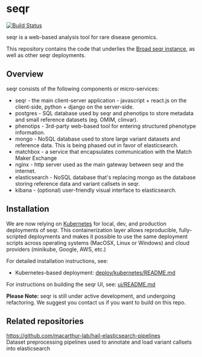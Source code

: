 
seqr 
====
[![Build Status](https://travis-ci.org/macarthur-lab/seqr.svg?branch=master)](https://travis-ci.org/macarthur-lab/seqr)

seqr is a web-based analysis tool for rare disease genomics.

This repository contains the code that underlies the [Broad seqr instance](http://seqr.broadinstitute.org), as well as other seqr deployments.

## Overview

seqr consists of the following components or micro-services:
- seqr - the main client-server application - javascript + react.js on the client-side, python + django on the server-side.
- postgres - SQL database used by seqr and phenotips to store metadata and small reference datasets (eg. OMIM, clinvar).
- phenotips - 3rd-party web-based tool for entering structured phenotype information.
- mongo - NoSQL database used to store large variant datasets and reference data. This is being phased out in favor of elasticsearch.
- matchbox - a service that encapsulates communication with the Match Maker Exchange
- nginx - http server used as the main gateway between seqr and the internet.
- elasticsearch - NoSQL database that's replacing mongo as the database storing reference data and variant callsets in seqr.
- kibana - (optional) user-friendly visual interface to elasticsearch.


## Installation

We are now relying on [Kubernetes](https://kubernetes.io/) for local, dev, and production deployments of seqr. This containerization layer allows reproducible, fully-scripted deployments and makes it possible to use the same deployment scripts across operating systems (MacOSX, Linux or Windows) and cloud providers (minikube, Google, AWS, etc.)

For detailed installation instructions, see:
* Kubernetes-based deployment: [deploy/kubernetes/README.md](https://github.com/macarthur-lab/seqr/blob/master/deploy/kubernetes/README.md)

For instructions on building the seqr UI, see:
[ui/README.md](https://github.com/macarthur-lab/seqr/blob/master/ui/README.md)

**Please Note:** seqr is still under active development, and undergoing refactoring. We suggest you contact us if you want to build on this repo.


## Related repositories

https://github.com/macarthur-lab/hail-elasticsearch-pipelines  
Dataset preprocessing pipelines used to annotate and load variant callsets into elasticsearch
